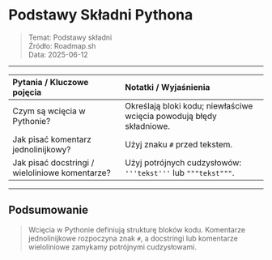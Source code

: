# Podstawy Składni Pythona
> Temat: Podstawy składni  
> Źródło: Roadmap.sh  
> Data: 2025-06-12

---

| Pytania / Kluczowe pojęcia                      | Notatki / Wyjaśnienia                                                |
| :---------------------------------------------- | :------------------------------------------------------------------- |
| Czym są wcięcia w Pythonie?                     | Określają bloki kodu; niewłaściwe wcięcia powodują błędy składniowe. |
| Jak pisać komentarz jednolinijkowy?             | Użyj znaku `#` przed tekstem.                                        |
| Jak pisać docstringi / wieloliniowe komentarze? | Użyj potrójnych cudzysłowów: `'''tekst'''` lub `"""tekst"""`.        |

---

## Podsumowanie
> Wcięcia w Pythonie definiują strukturę bloków kodu. Komentarze jednolinijkowe rozpoczyna znak `#`, a docstringi lub komentarze wieloliniowe zamykamy potrójnymi cudzysłowami.

